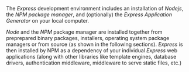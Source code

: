 The _Express_ development environment includes an installation of _Nodejs_, the _NPM package manager_, and (optionally) the _Express Application Generator_ on your local computer.

_Node_ and the _NPM_ package manager are installed together from preprepared binary packages, installers, operating system package managers or from source (as shown in the following sections). _Express_ is then installed by NPM as a dependency of your individual _Express_ web applications (along with other libraries like template engines, database drivers, authentication middleware, middleware to serve static files, etc.)
